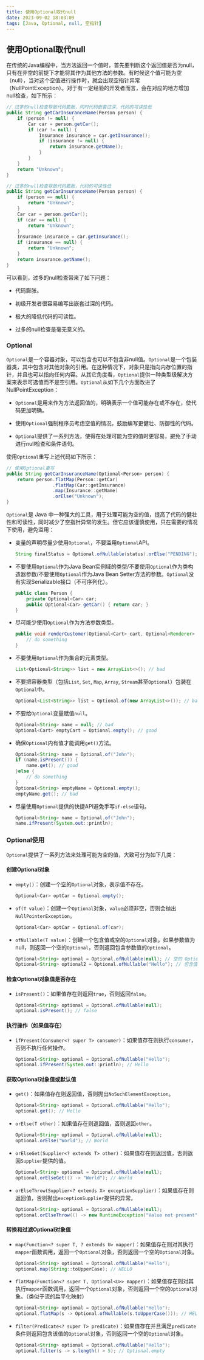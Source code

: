 ```yaml
---
title: 使用Optional取代null
date: 2023-09-02 18:03:09
tags: [Java, Optional, null, 空指针]
---
```


## 使用Optional取代null

在传统的Java编程中，当方法返回一个值时，首先要判断这个返回值是否为null，只有在非空的前提下才能将其作为其他方法的参数。有时候这个值可能为空（null），当对这个空值进行操作时，就会出现空指针异常（NullPointException）。对于有一定经验的开发者而言，会在对应的地方增加null检查，如下所示：

```java
// 过多的null检查导致代码膨胀，同时代码嵌套过深，代码的可读性低
public String getCarInsuranceName(Person person) {
    if (person != null) {
        Car car = person.getCar();
        if (car != null) {
            Insurance insurance = car.getInsurance();
            if (insurance != null) {
                return insurance.getName();
            }
        }
    }
    return "Unknown";
}

// 过多的null检查导致代码膨胀，代码的可读性低
public String getCarInsuranceName(Person person) {
    if (person == null) {
        return "Unknown";
    }
    Car car = person.getCar();
    if (car == null) {
        return "Unknown";
    }
    Insurance insurance = car.getInsurance();
    if (insurance == null) {
        return "Unknown";
    }
    return insurance.getName();
} 
```

可以看到，过多的null检查带来了如下问题：

* 代码膨胀。

* 初级开发者很容易编写出嵌套过深的代码。

* 极大的降低代码的可读性。

* 过多的null检查是毫无意义的。

<!-- more -->

### Optional

`Optional`是一个容器对象，可以包含也可以不包含非null值。`Optional`是一个包装器类，其中包含对其他对象的引用。在这种情况下，对象只是指向内存位置的指针，并且也可以指向任何内容。从其它角度看，`Optional`提供一种类型级解决方案来表示可选值而不是空引用。`Optional`从如下几个方面改进了NullPointException：

* `Optional`是用来作为方法返回值的，明确表示一个值可能存在或不存在，使代码更加明确。

* 使用`Optional`强制程序员考虑空值的情况，鼓励编写更健壮、防御性的代码。

* `Optional`提供了一系列方法，使得在处理可能为空的值时更容易，避免了手动进行null检查和条件语句。

使用`Optional`重写上述代码如下所示：

```java
// 使用Optional重写
public String getCarInsuranceName(Optional<Person> person) {
    return person.flatMap(Person::getCar)
                 .flatMap(Car::getInsurance)
                 .map(Insurance::getName)
                 .orElse("Unknown");
}
```

`Optional`是 Java 中一种强大的工具，用于处理可能为空的值，提高了代码的健壮性和可读性，同时减少了空指针异常的发生。但它应该谨慎使用，只在需要的情况下使用，避免滥用：

* 变量的声明尽量少使用`Optional`，不要滥用`Optional`API。

    ```java
    String finalStatus = Optional.ofNullable(status).orElse("PENDING");
    ```

* 不要使用`Optional`作为Java Bean实例域的类型/不要使用`Optional`作为类构造器参数/不要使用`Optional`作为Java Bean Setter方法的参数。`Optional`没有实现Serializable接口（不可序列化）。

    ```java
    public class Person {
        private Optional<Car> car;
        public Optional<Car> getCar() { return car; }
    }
    ```

* 尽可能少使用`Optional`作为方法参数类型。

    ```java
    public void renderCustomer(Optional<Cart> cart, Optional<Renderer> renderer, Optional<String> name) {   
        // do something
    }
    ```

* 不要使用`Optional`作为集合的元素类型。

    ```java
    List<Optional<String>> list = new ArrayList<>(); // bad
    ```

* 不要把容器类型（包括`List`, `Set`, `Map`, `Array`, `Stream`甚至`Optional`）包装在`Optional`中。

    ```java
    Optional<List<String>> list = Optional.of(new ArrayList<>()); // bad
    ```

* 不要给`Optional`变量赋值`null`。

    ```java
    Optional<String> name = null; // bad
    Optional<Cart> emptyCart = Optional.empty(); // good
    ```

* 确保`Optional`内有值才能调用`get()`方法。

    ```java
    Optional<String> name = Optional.of("John");
    if (name.isPresent()) {
        name.get(); // good
    }else {
        // do something
    }
    Optional<String> emptyName = Optional.empty();
    emptyName.get(); // bad
    ```

* 尽量使用`Optional`提供的快捷API避免手写`if-else`语句。

    ```java
    Optional<String> name = Optional.of("John");
    name.ifPresent(System.out::println);
    ```

### Optional使用

`Optional`提供了一系列方法来处理可能为空的值，大致可分为如下几类：

#### 创建Optional对象

* `empty()`：创建一个空的`Optional`对象，表示值不存在。

    ```java
    Optional<Car> optCar = Optional.empty();
    ```

* `of(T value)`：创建一个`Optional`对象，`value`必须非空，否则会抛出`NullPointerException`。

    ```java
    Optional<Car> optCar = Optional.of(car);
    ```

* `ofNullable(T value)`：创建一个包含值或空的`Optional`对象。如果参数值为null，则返回一个空的`Optional`，否则返回包含参数值的`Optional`。

    ```java
    Optional<String> optional = Optional.ofNullable(null); // 空的 Optional
    Optional<String> optional2 = Optional.ofNullable("Hello"); // 包含值的 Optional
    ```

#### 检查Optional对象值是否存在

* `isPresent()`：如果值存在则返回`true`，否则返回`false`。

    ```java
    Optional<String> optional = Optional.ofNullable(null);
    optional.isPresent(); // false
    ```

#### 执行操作（如果值存在）

* `ifPresent(Consumer<? super T> consumer)`：如果值存在则执行`consumer`，否则不执行任何操作。

    ```java
    Optional<String> optional = Optional.ofNullable("Hello");
    optional.ifPresent(System.out::println); // Hello
    ```

#### 获取Optional对象值或默认值

* `get()`：如果值存在则返回值，否则抛出`NoSuchElementException`。

    ```java
    Optional<String> optional = Optional.ofNullable("Hello");
    optional.get(); // Hello
    ```

* `orElse(T other)`：如果值存在则返回值，否则返回`other`。

    ```java
    Optional<String> optional = Optional.ofNullable(null);
    optional.orElse("World"); // World
    ```

* `orElseGet(Supplier<? extends T> other)`：如果值存在则返回值，否则返回`Supplier`提供的值。

    ```java
    Optional<String> optional = Optional.ofNullable(null);
    optional.orElseGet(() -> "World"); // World
    ```

* `orElseThrow(Supplier<? extends X> exceptionSupplier)`：如果值存在则返回值，否则抛出`exceptionSupplier`提供的异常。

    ```java
    Optional<String> optional = Optional.ofNullable(null);
    optional.orElseThrow(() -> new RuntimeException("Value not present")); // 抛出异常
    ```

#### 转换和过滤Optional对象值

* `map(Function<? super T, ? extends U> mapper)`：如果值存在则对其执行`mapper`函数调用，返回一个`Optional`对象，否则返回一个空的`Optional`对象。

    ```java
    Optional<String> optional = Optional.ofNullable("Hello");
    optional.map(String::toUpperCase); // HELLO
    ```

* `flatMap(Function<? super T, Optional<U>> mapper)`：如果值存在则对其执行`mapper`函数调用，返回一个`Optional`对象，否则返回一个空的`Optional`对象。（类似于流的扁平化映射）

    ```java
    Optional<String> optional = Optional.ofNullable("Hello");
    optional.flatMap(s -> Optional.ofNullable(s.toUpperCase())); // HELLO
    ```

* `filter(Predicate<? super T> predicate)`：如果值存在并且满足`predicate`条件则返回包含该值的`Optional`对象，否则返回一个空的`Optional`对象。

    ```java
    Optional<String> optional = Optional.ofNullable("Hello");
    optional.filter(s -> s.length() > 5); // Optional.empty
    ```

